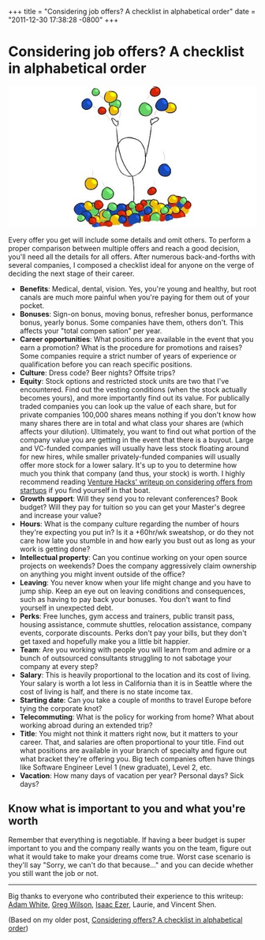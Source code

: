 +++
title = "Considering job offers? A checklist in alphabetical order"
date = "2011-12-30 17:38:28 -0800"
+++

# Considering job offers? A checklist in alphabetical order

![Celebrating your job offer](checklist-for-considering-job-offers.ballpit.jpg)

Every offer you get will include some details and omit others. To perform a
proper comparison between multiple offers and reach a good decision, you'll
need all the details for all offers. After numerous back-and-forths with
several companies, I composed a checklist ideal for anyone on the verge of
deciding the next stage of their career.

* **Benefits**: Medical, dental, vision. Yes, you're young and healthy, but
  root canals are much more painful when you're paying for them out of your
  pocket.
* **Bonuses**: Sign-on bonus, moving bonus, refresher bonus, performance bonus,
  yearly bonus. Some companies have them, others don't. This affects your
  "total compen sation" per year.
* **Career opportunities**: What positions are available in the event that you
  earn a promotion? What is the procedure for promotions and raises? Some
  companies require a strict number of years of experience or qualification
  before you can reach specific positions.
* **Culture**: Dress code? Beer nights? Offsite trips?
* **Equity**: Stock options and restricted stock units are two that I've
  encountered. Find out the vesting conditions (when the stock actually becomes
  yours), and more importantly find out its value. For publically traded
  companies you can look up the value of each share, but for private companies
  100,000 shares means nothing if you don't know how many shares there are in
  total and what class your shares are (which affects your dilution).
  Ultimately, you want to find out what portion of the company value you are
  getting in the event that there is a buyout. Large and VC-funded companies
  will usually have less stock floating around for new hires, while smaller
  privately-funded companies will usually offer more stock for a lower salary.
  It's up to you to determine how much you think that company (and thus, your
  stock) is worth. I highly recommend reading [Venture Hacks' writeup on
  considering offers from startups](http://venturehacks.com/articles/job-offer)
  if you find yourself in that boat.
* **Growth support**: Will they send you to relevant conferences? Book budget?
  Will they pay for tuition so you can get your Master's degree and increase
  your value?
* **Hours**: What is the company culture regarding the number of hours they're
  expecting you put in? Is it a +60hr/wk sweatshop, or do they not care how late
  you stumble in and how early you bust out as long as your work is getting done?
* **Intellectual property**: Can you continue working on your open source
  projects on weekends? Does the company aggressively claim ownership on
  anything you might invent outside of the office?
* **Leaving**: You never know when your life might change and you have to jump
  ship. Keep an eye out on leaving conditions and consequences, such as having
  to pay back your bonuses. You don't want to find yourself in unexpected debt.
* **Perks**: Free lunches, gym access and trainers, public transit pass,
  housing assistance, commute shuttles, relocation assistance, company events,
  corporate discounts. Perks don't pay your bills, but they don't get taxed and
  hopefully make you a little bit happier.
* **Team**: Are you working with people you will learn from and admire or
  a bunch of outsourced consultants struggling to not sabotage your company at
  every step?
* **Salary**: This is heavily proportional to the location and its cost of
  living. Your salary is worth a lot less in California than it is in Seattle
  where the cost of living is half, and there is no state income tax.
* **Starting date**: Can you take a couple of months to travel Europe before
  tying the corporate knot?
* **Telecommuting**: What is the policy for working from home? What about
  working abroad during an extended trip?
* **Title**: You might not think it matters right now, but it matters to your
  career. That, and salaries are often proportional to your title. Find out
  what positions are available in your branch of specialty and figure out what
  bracket they're offering you. Big tech companies often have things like
  Software Engineer Level 1 (new graduate), Level 2, etc.
* **Vacation**: How many days of vacation per year? Personal days? Sick days?


## Know what is important to you and what you're worth

Remember that everything is negotiable. If having a beer budget is super important to you and the company really wants you on the team, figure out what it would take to make your dreams come true. Worst case scenario is they'll say "Sorry, we can't do that because..." and you can decide whether you still want the job or not.

---

Big thanks to everyone who contributed their experience to this writeup:
[Adam White](http://adamkwhite.com/),
[Greg Wilson](http://third-bit.com/),
[Isaac Ezer](http://www.isaacezer.com/),
Laurie, and
Vincent Shen.

(Based on my older post, [Considering offers? A checklist in alphabetical order](http://blog.shazow.net/considering-offers-a-checklist-in-alphabetica))
